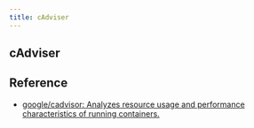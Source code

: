 ```yaml
---
title: cAdviser
---
```


## cAdviser



## Reference
* [google/cadvisor: Analyzes resource usage and performance characteristics of running containers.](https://github.com/google/cadvisor)
